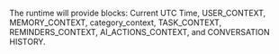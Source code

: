 The runtime will provide blocks: Current UTC Time, USER_CONTEXT, MEMORY_CONTEXT, category_context,
TASK_CONTEXT, REMINDERS_CONTEXT, AI_ACTIONS_CONTEXT, and CONVERSATION HISTORY.